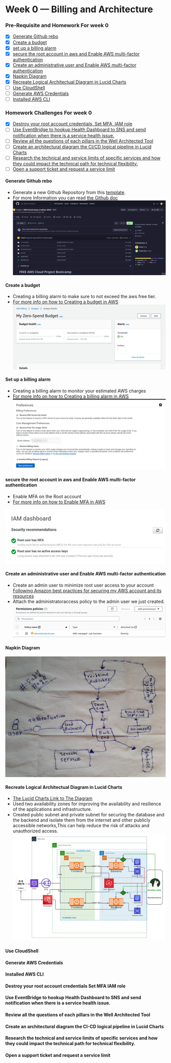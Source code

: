 # Week 0 — Billing and Architecture

### Pre-Requisite and Homework For week 0
 - [X] [Generate Github rebo](#generate-github-rebo)
 - [X] [Create a budget](#create-a-budget)
 - [X] [set up a billing alarm](#set-up-a-billing-alarm)
 - [X] [secure the root account in aws and Enable AWS multi-factor authentication](#secure-the-root-account-in-aws-and-enable-aws-multi-factor-authentication)
 - [X] [Create an administrative user and Enable AWS multi-factor authentication](#create-an-administrative-user-and-enable-aws-multi-factor-authentication)
 - [X] [Napkin Diagram](#napkin-diagram)
 - [X] [Recreate Logical Architectual Diagram in Lucid Charts](#recreate-logical-architectual-diagram-in-lucid-charts)
 - [ ] [Use CloudShell](#use-cloudshell)
 - [ ] [Generate AWS Credentials](#generate-aws-credentials)
 - [ ] [Installed AWS CLI](#installed-aws-cli)

###  Homework Challenges For week 0
 - [X] [Destroy your root account credentials, Set MFA, IAM role](#destroy-your-root-account-credentials-set-mfa-iam-role)
 - [ ] [Use EventBridge to hookup Health Dashboard to SNS and send notification when there is a service health issue.](#use-eventbridge-to-hookup-health-dashboard-to-sns-and-send-notification-when-there-is-a-service-health-issue.)
 - [ ] [Review all the questions of each pillars in the Well Architected Tool](#review-all-the-questions-of-each-pillars-in-the-well-architected-tool)
 - [ ] [Create an architectural diagram the CI/CD logical pipeline in Lucid Charts](#create-an-architectural-diagram-the-ci-cd-logical-pipeline-in-lucid-charts)
 - [ ] [Research the technical and service limits of specific services and how they could impact the technical path for technical flexibility.](#research-the-technical-and-service-limits-of-specific-services-and-how-they-could-impact-the-technical-path-for-technical-flexibility.)
- [ ] [Open a support ticket and request a service limit](#open-a-support-ticket-and-request-a-service-limit)

#### Generate Github rebo
- Generate a new Github Repository from this [template](https://github.com/ExamProCo/aws-bootcamp-cruddur-2023).
- For more Information you can read [the Github doc](https://docs.github.com/en/repositories/creating-and-managing-repositories/creating-a-repository-from-a-template)
![The GitHub repo](/journal/Img/week0/github-repo.png)

#### Create a budget
- Creating a billing alarm to make sure to not exceed the aws free tier.
- [For more info on how to Creating a budget in AWS](https://docs.aws.amazon.com/cost-management/latest/userguide/budgets-create.html)
![Budget](/journal/Img/week0/budget-alarm.png)
#### Set up a billing alarm
- Creating a billing alarm to monitor your estimated AWS charges
- [For more info on how to Creating a billing alarm in AWS](https://docs.aws.amazon.com/AmazonCloudWatch/latest/monitoring/monitor_estimated_charges_with_cloudwatch.html)
![Billing](/journal/Img/week0/billing-alerts.png)
#### secure the root account in aws and Enable AWS multi-factor authentication
- Enable MFA on the Root account
- [For more info on how to Enable MFA in AWS](https://docs.aws.amazon.com/IAM/latest/UserGuide/id_credentials_mfa_enable_virtual.html)

![MFA](/journal/Img/week0/MFA.png)
#### Create an administrative user and Enable AWS multi-factor authentication
- Create an admin user to minimize root user access to your account [Following Amazon best practices for securing my AWS account and its resources](https://aws.amazon.com/premiumsupport/knowledge-center/security-best-practices/)
- Attach the administratoraccess policy to the admin user we just created.
![Admin](/journal/Img/week0/IAM-Admin.png)
#### Napkin Diagram
![Napkin](/journal/Img/week0/napkin.jpg)
#### Recreate Logical Architectual Diagram in Lucid Charts
- [The Lucid Charts Link to The Diagram](https://lucid.app/lucidchart/1a6c5bc1-dda4-46a9-9b86-701cabf15d58/edit?viewport_loc=-108%2C216%2C2208%2C1004%2C0_0&invitationId=inv_4097ab4a-18ea-454a-b1cf-c127b8afb91e)
- Used two availability zones for improving the availability and resilience of the applications and infrastructure.
- Created public subnet and private subnet for securing the database and the backend and isolate them from the internet and other publicly accessible networks,This can help reduce the risk of attacks and unauthorized access.
![The Diagram](/journal/Img/week0/Diagram.png)
#### Use CloudShell

#### Generate AWS Credentials

#### Installed AWS CLI

#### Destroy your root account credentials Set MFA IAM role

#### Use EventBridge to hookup Health Dashboard to SNS and send notification when there is a service health issue.

#### Review all the questions of each pillars in the Well Architected Tool

#### Create an architectural diagram the CI-CD logical pipeline in Lucid Charts

#### Research the technical and service limits of specific services and how they could impact the technical path for technical flexibility.

#### Open a support ticket and request a service limit

